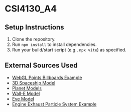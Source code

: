 # CSI4130_A4
## Setup Instructions
1. Clone the repository.
2. Run `npm install` to install dependencies.
3. Run your build/start script (e.g., `npx vite`) as specified.

## External Sources Used
- [WebGL Points Billboards Example](https://github.com/mrdoob/three.js/blob/master/examples/webgl_points_billboards.html)
- [3D Spaceship Model](https://3dwarehouse.sketchup.com/model/ddd6c2a51c25036c8a43cd65b179a1ff/T-65-X-Wing-Starfighter)
- [Planet Models](https://sketchfab.com/QuickDriftVR/collections/future-solar-system-stuff-433a86113ba045789856b900dff7524a)
- [Wall-E Model](https://sketchfab.com/3d-models/wall-eanimated-a6758de2e5a04f9e821596592ef4279c)
- [Eve Model](https://sketchfab.com/3d-models/eve-wall-e-eva-5da3637249074ed79f44fd958889c2ac)
- [Engine Exhaust Particle System Example](https://www.shanebrumback.com/threejs-examples/rocket-engine-particle-system.html)

